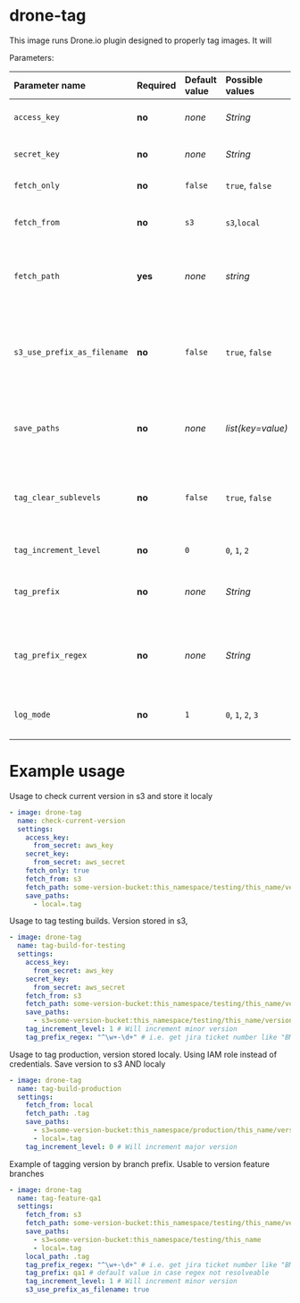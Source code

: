 # drone-tag

This image runs Drone.io plugin designed to properly tag images. It will

Parameters:

| Parameter name              | Required | Default value | Possible values    | Description                                                                                                                                                       |
|:----------------------------|:---------|:--------------|:-------------------|:------------------------------------------------------------------------------------------------------------------------------------------------------------------|
| `access_key`                | **no**   | _none_        | _String_           | IAM Access key giving permissions to operate on S3 bucket                                                                                                         |
| `secret_key`                | **no**   | _none_        | _String_           | IAM Access secret key giving permissions to operate on S3 bucket                                                                                                  |
| `fetch_only`                | **no**   | `false`       | `true`, `false`    | If set on _true_ not increment version                                                                                                                            |
| `fetch_from`                | **no**   | `s3`          | `s3`,`local`       | By default fetches from `s3` otherwise will fetch from given local path                                                                                           |
| `fetch_path`                | **yes**  | _none_        | _string_           | Path from which fetch last version (local path, or in case of S3 bucket `[s3-bucket]:[object_path]`)                                                              |
| `s3_use_prefix_as_filename` | **no**   | `false`       | `true`, `false`    | If true, will use evaluated prefix as filename, this modifies `save_paths` value for `s3` key to act as directory path. Prefix should be set and evaluable!       |
| `save_paths`                | **no**   | _none_        | _list(key=value)_  | list of key=value elements, where key is type of storage (`s3` or `local`) and value is path                                                                      |
| `tag_clear_sublevels`       | **no**   | `false`       | `true`, `false`    | If set on true, will clear (set to 0) all minor tag levels below increment level. I.e. for `tag_increment_level=0` will set tag `X.0.0`; for `1` will set `X.Y.0` |
| `tag_increment_level`       | **no**   | `0`           | `0`, `1`, `2`      | Index of number to increment: `[0]`.`[1]`.`[2]`                                                                                                                   |
| `tag_prefix`                | **no**   | _none_        | _String_           | Fixed tag prefix. If not provided, will be empty. Otherwise will create tag: `[prefix]-[version]`                                                                 |
| `tag_prefix_regex`          | **no**   | _none_        | _String_           | If set, will use matching pattern from branch name to generate prefix. Overwrites `tag_prefix` if matched.                                                        |
| `log_mode`                  | **no**   | `1`           | `0`, `1`, `2`, `3` | Log mode: 0 - warnings only, 1 - info; 2 - debug; 3 - trace                                                                                                       |


# Example usage


Usage to check current version in s3 and store it localy
```yaml
- image: drone-tag
  name: check-current-version
  settings:
    access_key:
      from_secret: aws_key
    secret_key:
      from_secret: aws_secret
    fetch_only: true
    fetch_from: s3
    fetch_path: some-version-bucket:this_namespace/testing/this_name/version
    save_paths:
      - local=.tag
```

Usage to tag testing builds. Version stored in s3,
```yaml
- image: drone-tag
  name: tag-build-for-testing
  settings:
    access_key:
      from_secret: aws_key
    secret_key:
      from_secret: aws_secret
    fetch_from: s3
    fetch_path: some-version-bucket:this_namespace/testing/this_name/version
    save_paths:
      - s3=some-version-bucket:this_namespace/testing/this_name/version
    tag_increment_level: 1 # Will increment minor version
    tag_prefix_regex: "^\w+-\d+" # i.e. get jira ticket number like "BMD-123" etc 
```

Usage to tag production, version stored localy. Using IAM role instead of credentials. Save version to s3 AND localy
```yaml
- image: drone-tag
  name: tag-build-production
  settings:
    fetch_from: local
    fetch_path: .tag
    save_paths:
      - s3=some-version-bucket:this_namespace/production/this_name/version
      - local=.tag
    tag_increment_level: 0 # Will increment major version 
```

Example of tagging version by branch prefix. Usable to version feature branches

```yaml
- image: drone-tag
  name: tag-feature-qa1
  settings:
    fetch_from: s3
    fetch_path: some-version-bucket:this_namespace/testing/this_name/version
    save_paths:
      - s3=some-version-bucket:this_namespace/testing/this_name
      - local=.tag
    local_path: .tag
    tag_prefix_regex: "^\w+-\d+" # i.e. get jira ticket number like "BMD-123" etc 
    tag_prefix: qa1 # default value in case regex not resolveable
    tag_increment_level: 1 # Will increment minor version
    s3_use_prefix_as_filename: true
```